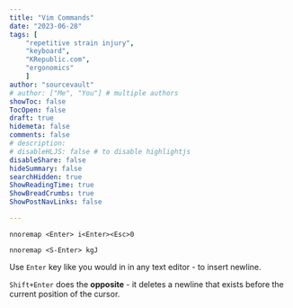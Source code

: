 ```yaml
---
title: "Vim Commands"
date: "2023-06-28"
tags: [
    "repetitive strain injury",
    "keyboard",
    "KRepublic.com",
    "ergonomics"
    ]
author: "sourcevault"
# author: ["Me", "You"] # multiple authors
showToc: false
TocOpen: false
draft: true
hidemeta: false
comments: false
# description:
# disableHLJS: false # to disable highlightjs
disableShare: false
hideSummary: false
searchHidden: true
ShowReadingTime: true
ShowBreadCrumbs: true
ShowPostNavLinks: false

---
```


```
nnoremap <Enter> i<Enter><Esc>0

nnoremap <S-Enter> kgJ
```

Use `Enter` key like you would in in any text editor - to insert newline.

`Shift+Enter` does the **opposite** - it deletes a newline that exists before the current position of the cursor.












